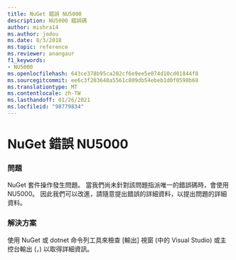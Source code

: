 ```yaml
---
title: NuGet 錯誤 NU5000
description: NU5000 錯誤碼
author: mishra14
ms.author: jodou
ms.date: 8/3/2018
ms.topic: reference
ms.reviewer: anangaur
f1_keywords:
- NU5000
ms.openlocfilehash: 643ce378b95ca202cf6e9ee5e074d10cd01844f8
ms.sourcegitcommit: ee6c3f203648a5561c809db54ebeb1d0f0598b68
ms.translationtype: MT
ms.contentlocale: zh-TW
ms.lasthandoff: 01/26/2021
ms.locfileid: "98779834"
---
```

# <a name="nuget-error-nu5000"></a>NuGet 錯誤 NU5000

### <a name="issue"></a>問題

NuGet 套件操作發生問題。 當我們尚未針對該問題指派唯一的錯誤碼時，會使用 NU5000。 因此我們可以改進，請隨意提出錯誤的詳細資料，以提出問題的詳細資料。


### <a name="solution"></a>解決方案

使用 NuGet 或 dotnet 命令列工具來檢查 [輸出] 視窗 (中的 Visual Studio) 或主控台輸出 (，) 以取得詳細資訊。


